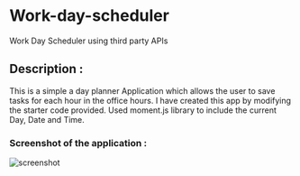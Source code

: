 # Work-day-scheduler
Work Day Scheduler using third party APIs

## Description :
This is a simple a day planner Application which allows the user to save tasks for each hour in the office hours. I have created this app by modifying the starter code 
provided. Used moment.js library to include the current Day, Date and Time.


### Screenshot of the application :
![screenshot](assets/images/Screenshot.png)
